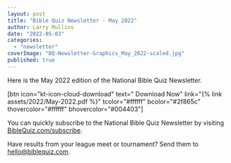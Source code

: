 ```yaml
---
layout: post
title: "Bible Quiz Newsletter - May 2022"
author: Larry Mullins
date: "2022-05-03"
categories: 
  - "newsletter"
coverImage: "BQ-Newsletter-Graphics_May_2022-scaled.jpg"
published: true
---
```


Here is the May 2022 edition of the National Bible Quiz Newsletter.

\[btn icon="kt-icon-cloud-download" text=" Download Now" link="{% link assets/2022/May-2022.pdf %}" tcolor="#ffffff" bcolor="#2f865c" thovercolor="#ffffff" bhovercolor="#004403"\]

You can quickly subscribe to the National Bible Quiz Newsletter by visiting [BibleQuiz.com/subscribe](https://www.biblequiz.com/subscribe).

Have results from your league meet or tournament? Send them to [hello@biblequiz.com](mailto:hello@biblequiz.com).
